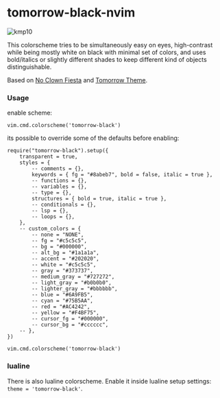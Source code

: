 # tomorrow-black-nvim

![kmp10](https://github.com/korei999/tomorrow-black-nvim/assets/93387739/909d949a-a3b8-4dc8-b16c-79130ec3bc85)

This colorscheme tries to be simultaneously easy on eyes, high-contrast while being mostly white on black with minimal set of colors, and uses bold/italics or slightly different shades to keep different kind of objects distinguishable.

Based on [No Clown Fiesta](https://github.com/aktersnurra/no-clown-fiesta.nvim) and [Tomorrow Theme](https://github.com/chriskempson/tomorrow-theme).

### Usage
enable scheme:
```
vim.cmd.colorscheme('tomorrow-black') 
```
its possible to override some of the defaults before enabling:
```
require("tomorrow-black").setup({
    transparent = true,
    styles = {
        -- comments = {},
        keywords = { fg = "#8abeb7", bold = false, italic = true },
        -- functions = {},
        -- variables = {},
        -- type = {},
        structures = { bold = true, italic = true },
        -- conditionals = {},
        -- lsp = {},
        -- loops = {},
    },
    -- custom_colors = {
        -- none = "NONE",
        -- fg = "#c5c5c5",
        -- bg = "#000000",
        -- alt_bg = "#1a1a1a",
        -- accent = "#202020",
        -- white = "#c5c5c5",
        -- gray = "#373737",
        -- medium_gray = "#727272",
        -- light_gray = "#b0b0b0",
        -- lighter_gray = "#bbbbbb",
        -- blue = "#6A9FB5",
        -- cyan = "#75B5AA",
        -- red = "#AC4242",
        -- yellow = "#F4BF75",
        -- cursor_fg = "#000000",
        -- cursor_bg = "#cccccc",
    -- },
})

vim.cmd.colorscheme('tomorrow-black') 
```
### lualine
There is also lualine colorscheme. Enable it inside lualine setup settings: `theme = 'tomorrow-black'`.
